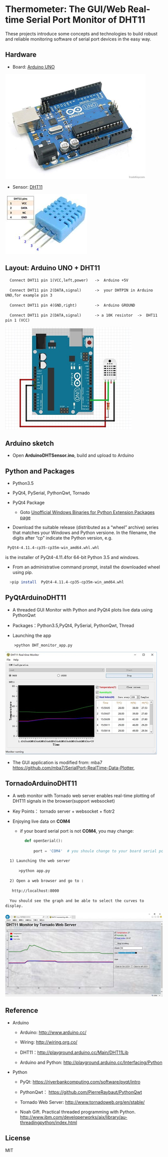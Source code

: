 # Thermometer:  The GUI/Web Real-time Serial Port Monitor of DHT11
 
   These projects introduce some concepts and technologies to build robust and reliable monitoring software of serial port devices in the easy way.

## Hardware
  
* Board:  [Arduino UNO](http://www.arduino.cc/) 

![Arduino](./doc/arduino.jpg)

* Sensor: [DHT11](http://playground.arduino.cc/Main/DHT11Lib)

![DHT11](./doc/dht11-4pin.jpg)

## Layout: Arduino UNO + DHT11  
 ```  
   Connect DHT11 pin 1(VCC,left,power)   ->  Arduino +5V

   Connect DHT11 pin 2(DATA,signal)      ->  your DHTPIN in Arduino UNO,for example pin 3

   Connect DHT11 pin 4(GND,right)        ->  Arduino GROUND

   Connect DHT11 pin 2(DATA,signal)      -> a 10K resistor  ->  DHT11 pin 1 (VCC) 
```
![ArduinoDHT11](./doc/arduino-dht11-layout.jpg)

## Arduino sketch  

* Open **ArduinoDHTSensor.ino**, build and upload to Arduino 

## Python and Packages

*  Python3.5 

*  PyQt4, PySerial, PythonQwt, Tornado

* PyQt4 Package
 
   * Goto  [Unofficial Windows Binaries for Python Extension Packages page](http://www.lfd.uci.edu/~gohlke/pythonlibs/)

* Download the suitable release (distributed as a “wheel” archive) series that matches your Windows and Python versione. In the filename, the digits after “cp” indicate the Python version, e.g.
```bash  
 PyQt4-4.11.4-cp35-cp35m-win_amd64.whl.whl 
```  
is the installer  of PyQt4-4.11.4for 64-bit Python 3.5 and windows.

* From an administrative command prompt, install the downloaded wheel using pip.
```bash       
  >pip install  PyQt4-4.11.4-cp35-cp35m-win_amd64.whl
```  

## PyQtArduinoDHT11

* A threaded GUI Monitor with Python and PyQt4 plots live data using PythonQwt

 * Packages：Python3.5,PyQt4, PySerial, PythonQwt, Thread

* Launching the app
```
    >python DHT_monitor_app.py
``` 
![DesktopDHT11](./doc/desktop-dht11.jpg)

* The GUI application is modified from: mba7  https://github.com/mba7/SerialPort-RealTime-Data-Plotter,

## TornadoArduinoDHT11

* A web monitor with Tornado web server enables real-time plotting of DHT11 signals in the browser(support websocket)

 * Key Points： tornado server + websocket + flotr2 

*  Enjoying live data on **COM4**

   * if your board serial port is not **COM4**, you may change:
    
      ```python
        def openSerial():
            
            port = 'COM4'  # you shoule change to your board serial port
       ```

```
  1) Launching the web server

      >python app.py

  2) Open a web browser and go to :

   http://localhost:8000  

  You should see the graph and be able to select the curves to display.
```
![WebDHT11](./doc/web-dht11.jpg)

## Reference

* Arduino
 
  * Arduino: http://www.arduino.cc/

  * Wiring: http://wiring.org.co/

  * DHT11：http://playground.arduino.cc/Main/DHT11Lib

  * Arduino and Python: http://playground.arduino.cc/Interfacing/Python

* Python

  * PyQt: https://riverbankcomputing.com/software/pyqt/intro

  * PythonQwt： https://github.com/PierreRaybaut/PythonQwt

  * Tornado Web Server: http://www.tornadoweb.org/en/stable/

  * Noah Gift. Practical threaded programming with Python. http://www.ibm.com/developerworks/aix/library/au-threadingpython/index.html

## License

MIT 

